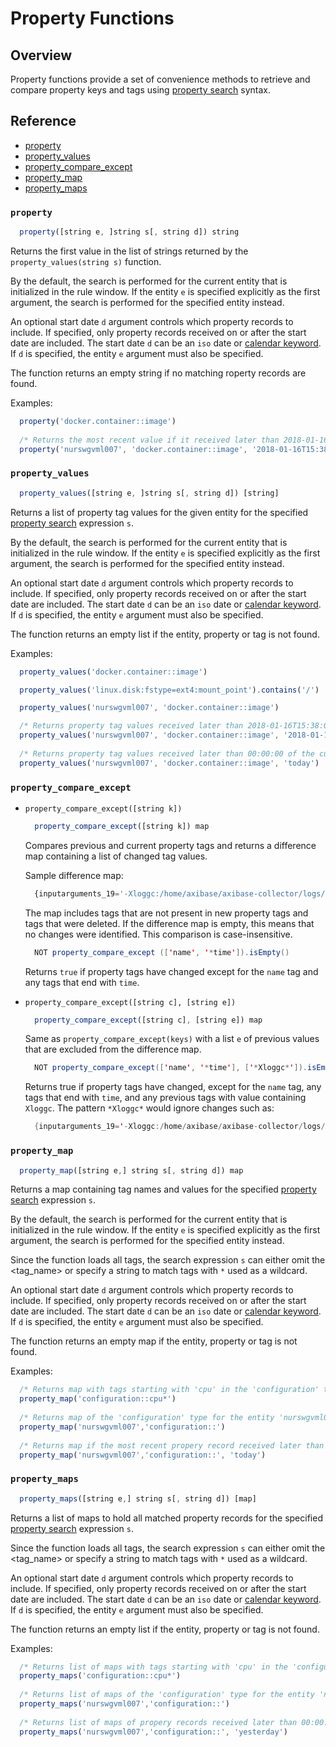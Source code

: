 # Property Functions

## Overview

Property functions provide a set of convenience methods to retrieve and compare property keys and tags using [property search](property-search.md) syntax.

## Reference

* [property](#property)
* [property_values](#property_values)
* [property_compare_except](#property_compare_except)
* [property_map](#property_map)
* [property_maps](#property_maps)

### `property`

```javascript
  property([string e, ]string s[, string d]) string
```

Returns the first value in the list of strings returned by the `property_values(string s)` function. 

By the default, the search is performed for the current entity that is initialized in the rule window. If the entity `e` is specified explicitly as the first argument, the search is performed for the specified entity instead.

An optional start date `d` argument controls which property records to include. If specified, only property records received on or after the start date are included. The start date `d` can be an `iso` date or [calendar keyword](../shared/calendar.md#keywords). If `d` is specified, the entity `e` argument must also be specified.

The function returns an empty string if no matching roperty records are found.

Examples:

```javascript
  property('docker.container::image')
  
  /* Returns the most recent value if it received later than 2018-01-16T15:38:04.000Z, otherwise returns an empty string */
  property('nurswgvml007', 'docker.container::image', '2018-01-16T15:38:04.000Z')
```

### `property_values`

```javascript
  property_values([string e, ]string s[, string d]) [string]
```

Returns a list of property tag values for the given entity for the specified [property search](property-search.md) expression `s`.

By the default, the search is performed for the current entity that is initialized in the rule window. If the entity `e` is specified explicitly as the first argument, the search is performed for the specified entity instead.

An optional start date `d` argument controls which property records to include. If specified, only property records received on or after the start date are included. The start date `d` can be an `iso` date or [calendar keyword](../shared/calendar.md#keywords). If `d` is specified, the entity `e` argument must also be specified.

The function returns an empty list if the entity, property or tag is not found.

Examples:

```javascript
  property_values('docker.container::image')
```

```javascript
  property_values('linux.disk:fstype=ext4:mount_point').contains('/')
```

```javascript
  property_values('nurswgvml007', 'docker.container::image')
```

```javascript
  /* Returns property tag values received later than 2018-01-16T15:38:04.000Z */
  property_values('nurswgvml007', 'docker.container::image', '2018-01-16T15:38:04.000Z')
  
  /* Returns property tag values received later than 00:00:00 of the current day */
  property_values('nurswgvml007', 'docker.container::image', 'today')
```

### `property_compare_except`

* `property_compare_except([string k])`

  ```javascript
    property_compare_except([string k]) map
  ```

  Compares previous and current property tags and returns a difference map containing a list of changed tag values.

  Sample difference map:

  ```javascript
    {inputarguments_19='-Xloggc:/home/axibase/axibase-collector/logs/gc_29286.log' -> '-Xloggc:/home/axibase/axibase-collector/logs/gc_13091.log'}
  ```

  The map includes tags that are not present in new property tags and tags that were deleted.
  If the difference map is empty, this means that no changes were identified.
  This comparison is case-insensitive.

  ```java
    NOT property_compare_except (['name', '*time']).isEmpty()
  ```

  Returns `true` if property tags have changed except for the `name` tag and any tags that end with `time`.

* `property_compare_except([string c], [string e])`

  ```javascript
    property_compare_except([string c], [string e]) map
  ```

  Same as `property_compare_except(keys)` with a list `e` of previous values that are excluded from the difference map.

  ```java
    NOT property_compare_except(['name', '*time'], ['*Xloggc*']).isEmpty()
  ```

  Returns true if property tags have changed, except for the `name` tag, any tags that end with `time`, and any previous tags with value containing `Xloggc`. The pattern `*Xloggc*` would ignore changes such as:

  ``` java
    {inputarguments_19='-Xloggc:/home/axibase/axibase-collector/logs/gc_29286.log'-> '-Xloggc:/home/axibase/axibase-collector/logs/gc_13091.log'}
  ```

### `property_map`

```javascript
  property_map([string e,] string s[, string d]) map
```

Returns a map containing tag names and values for the specified [property search](property-search.md) expression `s`.

By the default, the search is performed for the current entity that is initialized in the rule window. If the entity `e` is specified explicitly as the first argument, the search is performed for the specified entity instead.

Since the function loads all tags, the search expression `s` can either omit the <tag_name> or specify a string to match tags with `*` used as a wildcard.

An optional start date `d` argument controls which property records to include. If specified, only property records received on or after the start date are included. The start date `d` can be an `iso` date or [calendar keyword](../shared/calendar.md#keywords). If `d` is specified, the entity `e` argument must also be specified.

The function returns an empty map if the entity, property or tag is not found.

Examples:

```javascript
  /* Returns map with tags starting with 'cpu' in the 'configuration' type */
  property_map('configuration::cpu*')
  
  /* Returns map of the 'configuration' type for the entity 'nurswgvml007' */
  property_map('nurswgvml007','configuration::')
  
  /* Returns map if the most recent propery record received later than 00:00:00 of the current day, otherwise returns an empty map */
  property_map('nurswgvml007','configuration::', 'today')
```

### `property_maps`

```javascript
  property_maps([string e,] string s[, string d]) [map]
```

Returns a list of maps to hold all matched property records for the specified [property search](property-search.md) expression `s`.

Since the function loads all tags, the search expression `s` can either omit the <tag_name> or specify a string to match tags with `*` used as a wildcard.

An optional start date `d` argument controls which property records to include. If specified, only property records received on or after the start date are included. The start date `d` can be an `iso` date or [calendar keyword](../shared/calendar.md#keywords). If `d` is specified, the entity `e` argument must also be specified.

The function returns an empty list if the entity, property or tag is not found.

Examples:

```javascript
  /* Returns list of maps with tags starting with 'cpu' in the 'configuration' type */
  property_maps('configuration::cpu*')
  
  /* Returns list of maps of the 'configuration' type for the entity 'nurswgvml007' */
  property_maps('nurswgvml007','configuration::')
  
  /* Returns list of maps of propery records received later than 00:00:00 of the previous day */
  property_maps('nurswgvml007','configuration::', 'yesterday')
```
